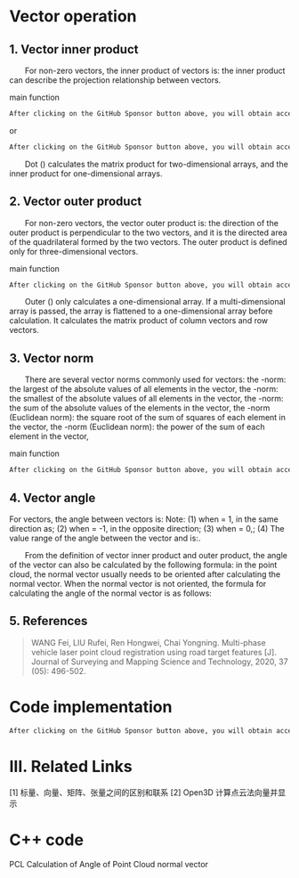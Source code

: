 #  Vector operation 

##   1. Vector inner product 

   For non-zero vectors, the inner product of vectors is: the inner product can describe the projection relationship between vectors. 

 main function 

  ```python  
After clicking on the GitHub Sponsor button above, you will obtain access permissions to my private code repository ( https://github.com/slowlon/my_code_bar ) to view this blog code. By searching the code number of this blog, you can find the code you need, code number is: 2024020309574468499
  ```  
 or 

  ```python  
After clicking on the GitHub Sponsor button above, you will obtain access permissions to my private code repository ( https://github.com/slowlon/my_code_bar ) to view this blog code. By searching the code number of this blog, you can find the code you need, code number is: 2024020309574468499
  ```  
   Dot () calculates the matrix product for two-dimensional arrays, and the inner product for one-dimensional arrays. 

##   2. Vector outer product 

   For non-zero vectors, the vector outer product is: the direction of the outer product is perpendicular to the two vectors, and it is the directed area of the quadrilateral formed by the two vectors. The outer product is defined only for three-dimensional vectors. 

 main function 

  ```python  
After clicking on the GitHub Sponsor button above, you will obtain access permissions to my private code repository ( https://github.com/slowlon/my_code_bar ) to view this blog code. By searching the code number of this blog, you can find the code you need, code number is: 2024020309574468499
  ```  
   Outer () only calculates a one-dimensional array. If a multi-dimensional array is passed, the array is flattened to a one-dimensional array before calculation. It calculates the matrix product of column vectors and row vectors. 

##   3. Vector norm 

   There are several vector norms commonly used for vectors: the -norm: the largest of the absolute values of all elements in the vector, the -norm: the smallest of the absolute values of all elements in the vector, the -norm: the sum of the absolute values of the elements in the vector, the -norm (Euclidean norm): the square root of the sum of squares of each element in the vector, the -norm (Euclidean norm): the power of the sum of each element in the vector, 

 main function 

  ```python  
After clicking on the GitHub Sponsor button above, you will obtain access permissions to my private code repository ( https://github.com/slowlon/my_code_bar ) to view this blog code. By searching the code number of this blog, you can find the code you need, code number is: 2024020309574468499
  ```  
##   4. Vector angle 

 For vectors, the angle between vectors is: Note: (1) when = 1, in the same direction as; (2) when = -1, in the opposite direction; (3) when = 0,; (4) The value range of the angle between the vector and is:. 

   From the definition of vector inner product and outer product, the angle of the vector can also be calculated by the following formula: in the point cloud, the normal vector usually needs to be oriented after calculating the normal vector. When the normal vector is not oriented, the formula for calculating the angle of the normal vector is as follows: 

##   5. References 

>  WANG Fei, LIU Rufei, Ren Hongwei, Chai Yongning. Multi-phase vehicle laser point cloud registration using road target features [J]. Journal of Surveying and Mapping Science and Technology, 2020, 37 (05): 496-502. 

#  Code implementation 

  ```python  
After clicking on the GitHub Sponsor button above, you will obtain access permissions to my private code repository ( https://github.com/slowlon/my_code_bar ) to view this blog code. By searching the code number of this blog, you can find the code you need, code number is: 2024020309574468499
  ```  
#  III. Related Links 

 [1] 标量、向量、矩阵、张量之间的区别和联系 [2] Open3D 计算点云法向量并显示 

#  C++ code 

 PCL Calculation of Angle of Point Cloud normal vector 

